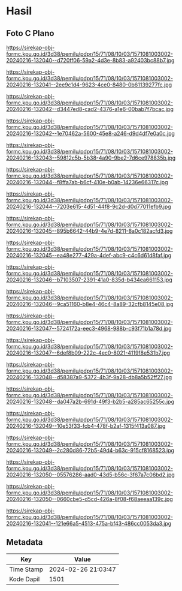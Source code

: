 # Hasil

## Foto C Plano

https://sirekap-obj-formc.kpu.go.id/3d38/pemilu/pdpr/15/71/08/10/03/1571081003002-20240216-132040--d720ff06-59a2-4d3e-8b83-a92403bc88b7.jpg

https://sirekap-obj-formc.kpu.go.id/3d38/pemilu/pdpr/15/71/08/10/03/1571081003002-20240216-132041--2ee9c1d4-9623-4ce0-8480-0b61139277fc.jpg

https://sirekap-obj-formc.kpu.go.id/3d38/pemilu/pdpr/15/71/08/10/03/1571081003002-20240216-132042--d3447ed8-cad2-4376-a1e6-00bab7f7bcac.jpg

https://sirekap-obj-formc.kpu.go.id/3d38/pemilu/pdpr/15/71/08/10/03/1571081003002-20240216-132042--1e70462a-5600-45e8-a246-d9d4df7e0a0c.jpg

https://sirekap-obj-formc.kpu.go.id/3d38/pemilu/pdpr/15/71/08/10/03/1571081003002-20240216-132043--59812c5b-5b38-4a90-9be2-7d6ce978835b.jpg

https://sirekap-obj-formc.kpu.go.id/3d38/pemilu/pdpr/15/71/08/10/03/1571081003002-20240216-132044--f8ffa7ab-b6cf-410e-b0ab-14236e66317c.jpg

https://sirekap-obj-formc.kpu.go.id/3d38/pemilu/pdpr/15/71/08/10/03/1571081003002-20240216-132044--7203e615-4d51-44f8-9c2d-d0d77011efb9.jpg

https://sirekap-obj-formc.kpu.go.id/3d38/pemilu/pdpr/15/71/08/10/03/1571081003002-20240216-132045--895b6642-44b9-4e7d-8211-8a0c182acfd3.jpg

https://sirekap-obj-formc.kpu.go.id/3d38/pemilu/pdpr/15/71/08/10/03/1571081003002-20240216-132045--ea48e277-429a-4def-abc9-c4c6d61d8faf.jpg

https://sirekap-obj-formc.kpu.go.id/3d38/pemilu/pdpr/15/71/08/10/03/1571081003002-20240216-132046--b7103507-2391-41a0-835d-b434ea661153.jpg

https://sirekap-obj-formc.kpu.go.id/3d38/pemilu/pdpr/15/71/08/10/03/1571081003002-20240216-132046--9ca51160-b8e4-46c4-8a89-32cfb8145e08.jpg

https://sirekap-obj-formc.kpu.go.id/3d38/pemilu/pdpr/15/71/08/10/03/1571081003002-20240216-132047--5724172a-eec3-4968-988b-c93f71b1a78d.jpg

https://sirekap-obj-formc.kpu.go.id/3d38/pemilu/pdpr/15/71/08/10/03/1571081003002-20240216-132047--6def8b09-222c-4ec0-8021-4119f8e531b7.jpg

https://sirekap-obj-formc.kpu.go.id/3d38/pemilu/pdpr/15/71/08/10/03/1571081003002-20240216-132048--d58387a9-5372-4b3f-9a28-db8a5b52ff27.jpg

https://sirekap-obj-formc.kpu.go.id/3d38/pemilu/pdpr/15/71/08/10/03/1571081003002-20240216-132048--da047a2b-691d-49f3-b2b5-a285ac65255c.jpg

https://sirekap-obj-formc.kpu.go.id/3d38/pemilu/pdpr/15/71/08/10/03/1571081003002-20240216-132049--10e53f33-fcb4-478f-b2af-1315f413a087.jpg

https://sirekap-obj-formc.kpu.go.id/3d38/pemilu/pdpr/15/71/08/10/03/1571081003002-20240216-132049--2c280d86-72b5-49d4-b63c-915cf8168523.jpg

https://sirekap-obj-formc.kpu.go.id/3d38/pemilu/pdpr/15/71/08/10/03/1571081003002-20240216-132050--05576286-aad0-43d5-b56c-3f67a7c06bd2.jpg

https://sirekap-obj-formc.kpu.go.id/3d38/pemilu/pdpr/15/71/08/10/03/1571081003002-20240216-132050--0660cbe5-d5cd-426a-8f08-f68aeeaa139c.jpg

https://sirekap-obj-formc.kpu.go.id/3d38/pemilu/pdpr/15/71/08/10/03/1571081003002-20240216-132041--121e66a5-4513-475a-bf43-486cc0053da3.jpg


## Metadata

| Key        | Value               |
| ---------- | ------------------- |
| Time Stamp | 2024-02-26 21:03:47 |
| Kode Dapil | 1501                |



